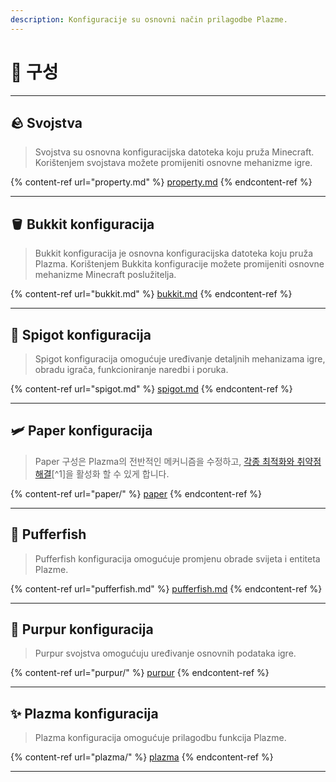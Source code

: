 ```yaml
---
description: Konfiguracije su osnovni način prilagodbe Plazme.
---
```


# 🧾 구성

***

## 🪨 Svojstva <a href="#id-1" id="id-1"></a>

> Svojstva su osnovna konfiguracijska datoteka koju pruža Minecraft. Korištenjem svojstava možete promijeniti osnovne mehanizme igre.

{% content-ref url="property.md" %}
[property.md](property.md)
{% endcontent-ref %}

***

## 🪣 Bukkit konfiguracija <a href="#id-2" id="id-2"></a>

> Bukkit konfiguracija je osnovna konfiguracijska datoteka koju pruža Plazma. Korištenjem Bukkita konfiguracije možete promijeniti osnovne mehanizme Minecraft poslužitelja.

{% content-ref url="bukkit.md" %}
[bukkit.md](bukkit.md)
{% endcontent-ref %}

***

## 🚰 Spigot konfiguracija <a href="#id-3" id="id-3"></a>

> Spigot konfiguracija omogućuje uređivanje detaljnih mehanizama igre, obradu igrača, funkcioniranje naredbi i poruka.

{% content-ref url="spigot.md" %}
[spigot.md](spigot.md)
{% endcontent-ref %}

***

## 🛩️ Paper konfiguracija <a href="#id-4" id="id-4"></a>

> Paper 구성은 Plazma의 전반적인 메커니즘을 수정하고, [각종 최적화와 취약점 해결](./#user-content-fn-1)\[^1]을 활성화 할 수 있게 합니다.

{% content-ref url="paper/" %}
[paper](paper/)
{% endcontent-ref %}

***

## 🐡 Pufferfish <a href="#id-6" id="id-6"></a>

> Pufferfish konfiguracija omogućuje promjenu obrade svijeta i entiteta Plazme.

{% content-ref url="pufferfish.md" %}
[pufferfish.md](pufferfish.md)
{% endcontent-ref %}

***

## 🦑 Purpur konfiguracija <a href="#id-7" id="id-7"></a>

> Purpur svojstva omogućuju uređivanje osnovnih podataka igre.

{% content-ref url="purpur/" %}
[purpur](purpur/)
{% endcontent-ref %}

***

## ✨ Plazma konfiguracija <a href="#id-8" id="id-8"></a>

> Plazma konfiguracija omogućuje prilagodbu funkcija Plazme.

{% content-ref url="plazma/" %}
[plazma](plazma/)
{% endcontent-ref %}

***
